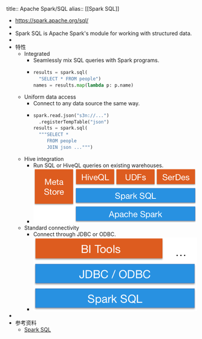 title:: Apache Spark/SQL
alias:: [[Spark SQL]]

- https://spark.apache.org/sql/
-
- Spark SQL is Apache Spark's module for working with structured data.
-
- 特性
	- Integrated
		- Seamlessly mix SQL queries with Spark programs.
		- ```python
		  results = spark.sql(
		    "SELECT * FROM people")
		  names = results.map(lambda p: p.name)
		  ```
	- Uniform data access
		- Connect to any data source the same way.
		- ```python
		  spark.read.json("s3n://...")
		    .registerTempTable("json")
		  results = spark.sql(
		    """SELECT *
		       FROM people
		       JOIN json ...""")
		  ```
	- Hive integration
		- Run SQL or HiveQL queries on existing warehouses.
		- ![image.png](../assets/image_1653288919474_0.png)
	- Standard connectivity
		- Connect through JDBC or ODBC.
		- ![image.png](../assets/image_1653288934395_0.png)
-
- 参考资料
	- [Spark SQL](https://spark.apache.org/sql/)